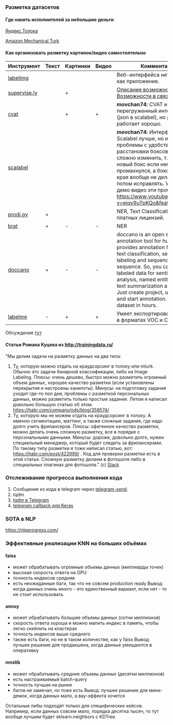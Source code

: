 ### Разметка датасетов
#### Где нанять исполнителей за небольшие деньги
[Яндекс.Толока](https://toloka.yandex.ru/)

[Amazon Mechanical Turk](https://www.mturk.com/)

#### Как организовать разметку картинок/видео самостоятельно
|Инструмент|Текст|Картинки|Видео|Комментарии|
| ---- | ---- | ---- | ---- | ---- |
|[labelImg](https://github.com/tzutalin/labelImg)||||Веб-интерфейса нет, ставится как приложение.|
|[supervise.ly]()||+||[Описание возможностей](https://hackernoon.com/%EF%B8%8F-advanced-annotation-tools-in-deep-learning-training-data-for-computer-vision-with-supervisely-847f8699a9cb), [Возможности в связке с YOLOv3](https://medium.com/@deepsystems/human-in-the-loop-for-object-detection-with-supervisely-and-yolo-v3-fa205ff07c1f)|
|[cvat](https://github.com/opencv/cvat)||+|+|**movchan74**:  CVAT имеет перегруженный интерфейс, xml (json в scalabel), но разметка работает хорошо. |
|[scalabel](https://github.com/ucbdrive/scalabel)|||| **movchan74**: Интерфейс у  Scalabel лучше, но имеет проблемы с удобством расстановки боксов: очень сложно изменить, т.к. он делает новый бокс если немного промахнулся, а бокс до самого края вообще не делается, надо потом исправлять. У них даже в демо видео эти проблемы видны https://www.youtube.com/watch?v=eiqy9uTpKQo&feature=youtu.be |
|[prodi.gy](https://prodi.gy/features/named-entity-recognition)|+||| NER, Text Classification. 3 уровня платных лицензий. |
|[brat](http://brat.nlplab.org/)|+|-|-| NER |
|[doccano](https://github.com/chakki-works/doccano)|+|-|-|doccano is an open source text annotation tool for human. It provides annotation features for text classification, sequence labeling and sequence to sequence. So, you can create labeled data for sentiment analysis, named entity recognition, text summarization and so on. Just create project, upload data and start annotation. You can build dataset in hours.|
|[labelme](https://github.com/wkentaro/labelme)|-|+|+|Умеет экспортировать даратесы в форматах VOC и COCO|

Обсуждение [тут](https://opendatascience.slack.com/archives/C047H3DP4/p1537784622000100)

#### Статьи Романа Куцева из http://trainingdata.ru/
"Мы делим задачи на разметку данных на два типа:
1. Ту, которую можно отдать на краудсорсинг в толоку или mturk. Обычно это задачи бинарной классификации, либо на Image Labeling. Плюсы: очень дешево, быстро можно разметить огромный объем данных, хорошее качество разметки (если установлены перекрытия и настроены ханипоты). Минусы: на подготовку задания уходит где-то пол дня, проблемы с разметкой персональных данных, можно разметить только простые задания.  Летом я написал довольно большую статью об этом. https://habr.com/company/ods/blog/358574/
2. Ту, которую мы не можем отдать на краудсорсинг в толоку. А именно сегментацию, маттинг, а также сложные задания, где надо долго учить фрилансеров. Плюсы: офигенное качество разметки, можно делать очень сложную разметку, все в порядке с персональными данными. Минусы: дороже, довольно долго, нужен специальный менеджер, который будет следить за фрилансерами. По такому типу разметки я тоже написал статью, вот: https://habr.com/post/422999/ . Код для проверки разметки есть в этой статье. Сложную разметку делаем в фотошопе либо в специальных плагинах для фотошопа."
(с) [Slack](https://opendatascience.slack.com/archives/CDSG994UQ/p1542738098125000?thread_ts=1542542717.089900&cid=CDSG994UQ)

### Отслеживание прогресса выполнения кода
1. Сообщения из кода в telegram через [telegram-send](https://habr.com/post/339682/).
2. tqdm
3. [tqdm в Telegram](https://github.com/ermakovpetr/tg_tqdm)
4. [telegram callback для Keras](https://github.com/qubvel/keras_telegram_callback)

### SOTA в NLP
https://nlpprogress.com/

### Эффективные реализации KNN на больших объёмах
#### faiss
* может обрабатывать огромные объемы данных (миллиарды точек)
* высокая скорость ответа на GPU
* точность индексов средняя
* есть неожиданные баги, так что не совсем production ready
Вывод: когда данных очень много - это единственный вариант, если нет - то не стоит использовать

#### annoy
* может обрабатывать большие объемы данных (сотни миллионов)
* скорость ответа хороша и можно мапить индекс в память, чтобы легко скейлить на кластерах
* точность индексов выше среднего
* также есть баги, но не в таком количестве, как у faiss
Вывод: лучшее решение для продакшена, когда данные умещаются в оперативку

#### nmslib
* может обрабатывать средние объемы данных (десятки миллионов)
* есть настраиваемый batch-query
* точность лучшая на рынке
* багов не замечал, но тоже есть
Вывод: лучшее решение для мини-демок, когда данных мало, а вау-эффекта хочется

Остальные либы подходят только для специфических кейсов. Например, если данных совсем мало, порядка десятка тысяч, то тут вообще лучшим будет sklearn.neighbors с KDTree.
